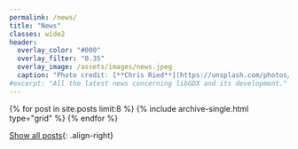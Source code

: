 ```yaml
---
permalink: /news/
title: "News"
classes: wide2
header:
  overlay_color: "#000"
  overlay_filter: "0.35"
  overlay_image: /assets/images/news.jpeg
  caption: "Photo credit: [**Chris Ried**](https://unsplash.com/photos/ieic5Tq8YMk)"
#excerpt: "All the latest news concerning libGDX and its development."
---
```


<div class="grid__wrapper">
  {% for post in site.posts limit:8 %}
    {% include archive-single.html type="grid" %}
  {% endfor %}
</div>

<a href="/archive/"><i class="fa fa-arrow-right" aria-hidden="true"></i> Show all posts</a>{: .align-right}

